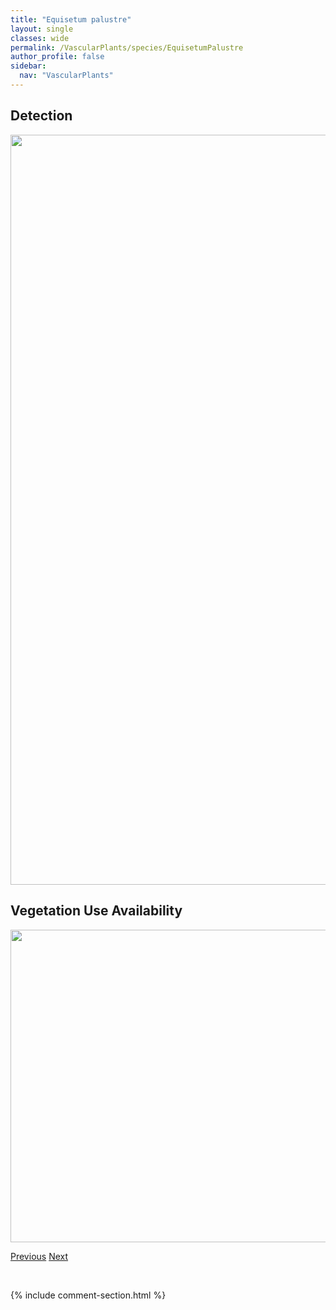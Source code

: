 ```yaml
---
title: "Equisetum palustre"
layout: single
classes: wide
permalink: /VascularPlants/species/EquisetumPalustre
author_profile: false
sidebar:
  nav: "VascularPlants"
---
```


<h2>Detection</h2>

<a href="https://drive.google.com/uc?export=view&id=1xfJ7DR5FeIeX11HgsCvTOA4VhSUi_13-">
<img src="https://drive.google.com/uc?export=view&id=1xfJ7DR5FeIeX11HgsCvTOA4VhSUi_13-" height = "1200" width = "800">
</a>


<h2>Vegetation Use Availability</h2>

<a href="https://drive.google.com/uc?export=view&id=1CZhh7LMKfT97FaCHYuAV3d50Eo24GXYG">
<img src="https://drive.google.com/uc?export=view&id=1CZhh7LMKfT97FaCHYuAV3d50Eo24GXYG" height = "500" width = "1000">
</a>


<a href="/DevelopmentWebsite/VascularPlants/species/EquisetumLaevigatum" class="pagination--pager" title="Equisetum laevigatum">Previous</a> <a href="/DevelopmentWebsite/VascularPlants/species/EquisetumPratense" class="pagination--pager" title="Equisetum pratense">Next</a>

<p>&nbsp;</p>

{% include comment-section.html %}
